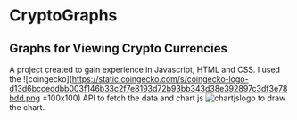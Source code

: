 # CryptoGraphs
## Graphs for Viewing Crypto Currencies
A project created to gain experience in Javascript, HTML and CSS. I used the ![coingecko](https://static.coingecko.com/s/coingecko-logo-d13d6bcceddbb003f146b33c2f7e8193d72b93bb343d38e392897c3df3e78bdd.png =100x100) API to fetch the data and chart js ![chartjslogo](https://www.chartjs.org/img/chartjs-logo.svg) to draw the chart.
 

